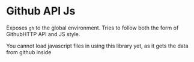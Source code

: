 Github API Js
===============

Exposes `gh` to the global environment. Tries to follow both the form of GithubHTTP API and JS style. 

You cannot load javascript files in using this library yet, as it gets the data from github inside <script> tags.

so really the gists wont work unless you know for sure you wont get any with JS in them, same with looking at repo code that has JS in it.

###Example Code

>##Authentication
>    //authenticating as yourself, I'd recommend using something like Amplify to store the user credentials in localstorage
>    `amplify.store("username", "YourUserName");
>    amplify.store("token", "yourincrediblylongandtotallyawesometoken");
>    gh.authenticate(amplify.store("username"), amplify.store("password"));
>    var user = gh.user(amplify.store("username"));`
    
>##User Information
>  //this pulls data showing your user information from github
>   //puts your gravatar image inside a div
>   `user.show(function (data) {
>        var data = data.user
>        console.log(data);
>        $('#somediv").html('<img src="http://gravatar.com/avatar/' + data.gravatar+id + '.jpg?s=80">');
>    });`

>##Repository Information
>    //show a users repositories, iterates through them and then appends them to a div
>    `new repo.constructor.forUser(amplify.store("username"), RepoListCallback, data);`
>    
>    `function RepoListCallback(data){
>        console.log(data);
>        if(data.repositories.length > 0) {
>           for(var r=0;r<data.repositories.length; r++){
>               $('<h1>' + data.repositories[r].name + '</h1>').appendTo('#somediv');
>         }
>     }`
   

>##Sending data
>    //grabbing data from a form and sending it to update a user
>    `var params = {
>                "company" : $("#companyname").val(),
>                "name"      : $("#name").val
>     }`
>
>     `gh.user(user).update(params);`   //There is no callback available for sending data

   
###COMPLETE
========

* Authentication
* Users
* Repos
* Commits
* Issues
* Gists
* Network
* Objects

###TODO
====
* Make calls to github to pull repository files without using <script>
* Documentation

